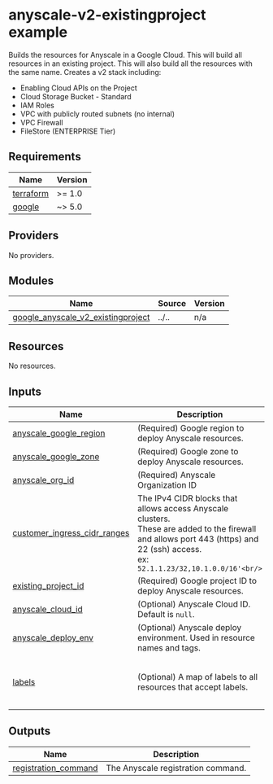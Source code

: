 # anyscale-v2-existingproject example

Builds the resources for Anyscale in a Google Cloud.
This will build all resources in an existing project.
This will also build all the resources with the same name.
Creates a v2 stack including:
- Enabling Cloud APIs on the Project
- Cloud Storage Bucket - Standard
- IAM Roles
- VPC with publicly routed subnets (no internal)
- VPC Firewall
- FileStore (ENTERPRISE Tier)


<!-- BEGIN_TF_DOCS -->
## Requirements

| Name | Version |
|------|---------|
| <a name="requirement_terraform"></a> [terraform](#requirement\_terraform) | >= 1.0 |
| <a name="requirement_google"></a> [google](#requirement\_google) | ~> 5.0 |

## Providers

No providers.

## Modules

| Name | Source | Version |
|------|--------|---------|
| <a name="module_google_anyscale_v2_existingproject"></a> [google\_anyscale\_v2\_existingproject](#module\_google\_anyscale\_v2\_existingproject) | ../.. | n/a |

## Resources

No resources.

## Inputs

| Name | Description | Type | Default | Required |
|------|-------------|------|---------|:--------:|
| <a name="input_anyscale_google_region"></a> [anyscale\_google\_region](#input\_anyscale\_google\_region) | (Required) Google region to deploy Anyscale resources. | `string` | n/a | yes |
| <a name="input_anyscale_google_zone"></a> [anyscale\_google\_zone](#input\_anyscale\_google\_zone) | (Required) Google zone to deploy Anyscale resources. | `string` | n/a | yes |
| <a name="input_anyscale_org_id"></a> [anyscale\_org\_id](#input\_anyscale\_org\_id) | (Required) Anyscale Organization ID | `string` | n/a | yes |
| <a name="input_customer_ingress_cidr_ranges"></a> [customer\_ingress\_cidr\_ranges](#input\_customer\_ingress\_cidr\_ranges) | The IPv4 CIDR blocks that allows access Anyscale clusters.<br/>These are added to the firewall and allows port 443 (https) and 22 (ssh) access.<br/>ex: `52.1.1.23/32,10.1.0.0/16'<br/>` | `string` | n/a | yes |
| <a name="input_existing_project_id"></a> [existing\_project\_id](#input\_existing\_project\_id) | (Required) Google project ID to deploy Anyscale resources. | `string` | n/a | yes |
| <a name="input_anyscale_cloud_id"></a> [anyscale\_cloud\_id](#input\_anyscale\_cloud\_id) | (Optional) Anyscale Cloud ID. Default is `null`. | `string` | `null` | no |
| <a name="input_anyscale_deploy_env"></a> [anyscale\_deploy\_env](#input\_anyscale\_deploy\_env) | (Optional) Anyscale deploy environment. Used in resource names and tags. | `string` | `"production"` | no |
| <a name="input_labels"></a> [labels](#input\_labels) | (Optional) A map of labels to all resources that accept labels. | `map(string)` | <pre>{<br/>  "environment": "test",<br/>  "test": true<br/>}</pre> | no |

## Outputs

| Name | Description |
|------|-------------|
| <a name="output_registration_command"></a> [registration\_command](#output\_registration\_command) | The Anyscale registration command. |
<!-- END_TF_DOCS -->
